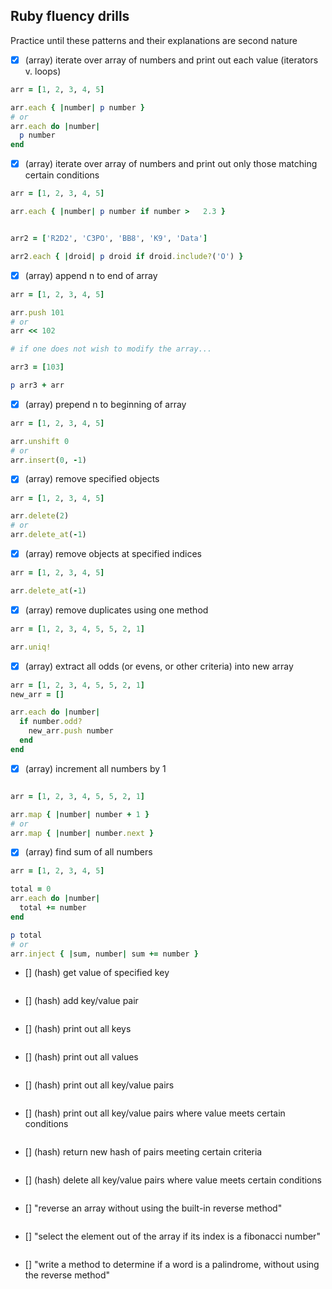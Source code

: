 ## Ruby fluency drills
Practice until these patterns and their explanations are second nature

- [x] (array) iterate over array of numbers and print out each value (iterators v. loops)

```ruby
arr = [1, 2, 3, 4, 5]

arr.each { |number| p number }
# or
arr.each do |number|
  p number
end
```


- [x] (array) iterate over array of numbers and print out only those matching certain conditions

```ruby
arr = [1, 2, 3, 4, 5]

arr.each { |number| p number if number >   2.3 }


arr2 = ['R2D2', 'C3PO', 'BB8', 'K9', 'Data']

arr2.each { |droid| p droid if droid.include?('O') }
```


- [x] (array) append n to end of array

```ruby
arr = [1, 2, 3, 4, 5]

arr.push 101
# or 
arr << 102

# if one does not wish to modify the array...

arr3 = [103]

p arr3 + arr
```


- [x] (array) prepend n to beginning of array

```ruby
arr = [1, 2, 3, 4, 5]

arr.unshift 0
# or
arr.insert(0, -1)
```


- [x] (array) remove specified objects

```ruby
arr = [1, 2, 3, 4, 5]

arr.delete(2)
# or
arr.delete_at(-1)

```


- [x] (array) remove objects at specified indices

```ruby
arr = [1, 2, 3, 4, 5]

arr.delete_at(-1)
```


- [x] (array) remove duplicates using one method

```ruby
arr = [1, 2, 3, 4, 5, 5, 2, 1]

arr.uniq!
```


- [x] (array) extract all odds (or evens, or other criteria) into new array

```ruby
arr = [1, 2, 3, 4, 5, 5, 2, 1]
new_arr = []

arr.each do |number|
  if number.odd?
    new_arr.push number
  end
end
```


- [x] (array) increment all numbers by 1

```ruby

arr = [1, 2, 3, 4, 5, 5, 2, 1]

arr.map { |number| number + 1 }
# or
arr.map { |number| number.next }
```


- [x] (array) find sum of all numbers

```ruby
arr = [1, 2, 3, 4, 5]

total = 0
arr.each do |number|
  total += number
end

p total
# or
arr.inject { |sum, number| sum += number }
```


- [] (hash) get value of specified key



```ruby


```
- [] (hash) add key/value pair 



```ruby


```
- [] (hash) print out all keys



```ruby


```
- [] (hash) print out all values



```ruby


```
- [] (hash) print out all key/value pairs



```ruby


```
- [] (hash) print out all key/value pairs where value meets certain conditions



```ruby


```
- [] (hash) return new hash of pairs meeting certain criteria



```ruby


```
- [] (hash) delete all key/value pairs where value meets certain conditions



```ruby


```

- [] "reverse an array without using the built-in reverse method"



```ruby


```  
- [] "select the element out of the array if its index is a fibonacci number"



```ruby


```  
- [] "write a method to determine if a word is a palindrome, without using the reverse method"



```ruby


```